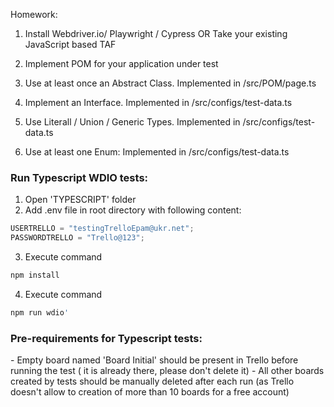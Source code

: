 Homework:

1. Install Webdriver.io/ Playwright / Cypress OR Take your existing JavaScript based TAF
2. Implement POM for your application under test
3. Use at least once an Abstract Class. Implemented in /src/POM/page.ts
4. Implement an Interface. Implemented in /src/configs/test-data.ts
5. Use Literall / Union / Generic Types. Implemented in /src/configs/test-data.ts

6. Use at least one Enum: Implemented in /src/configs/test-data.ts

<h3>Run Typescript WDIO tests:</h3>

1. Open 'TYPESCRIPT' folder
2. Add .env file in root directory with following content:

```javascript
USERTRELLO = "testingTrelloEpam@ukr.net";
PASSWORDTRELLO = "Trello@123";
```

3. Execute command

```bash
npm install
```

4. Execute command

```bash
npm run wdio'
```

<h3>Pre-requirements for Typescript tests:</h3>
- Empty board named 'Board Initial' should be present in Trello before running the test ( it is already there, please don't delete it)
- All other boards created by tests should be manually deleted after each run (as Trello doesn't allow to creation of more than 10 boards for a free account)

